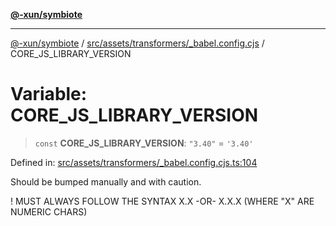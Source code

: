 [**@-xun/symbiote**](../../../../../README.md)

***

[@-xun/symbiote](../../../../../README.md) / [src/assets/transformers/\_babel.config.cjs](../README.md) / CORE\_JS\_LIBRARY\_VERSION

# Variable: CORE\_JS\_LIBRARY\_VERSION

> `const` **CORE\_JS\_LIBRARY\_VERSION**: `"3.40"` = `'3.40'`

Defined in: [src/assets/transformers/\_babel.config.cjs.ts:104](https://github.com/Xunnamius/symbiote/blob/177b18c16bd1c04c96d8c434ec7a45a66c3f0201/src/assets/transformers/_babel.config.cjs.ts#L104)

Should be bumped manually and with caution.

! MUST ALWAYS FOLLOW THE SYNTAX X.X -OR- X.X.X (WHERE "X" ARE NUMERIC CHARS)
